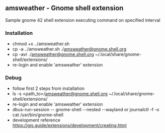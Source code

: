 ## amsweather - Gnome shell extension
Sample gnome 42 shell extension executing command on specified interval

### Installation
* chmod +x ../amsweather.sh 
* cp -a ../amsweather.sh ./amsweather@gnome.shell.org 
* cp -avr ./amsweather@gnome.shell.org ~/.local/share/gnome-shell/extensions/
* re-login and enable 'amsweather' extension

### Debug
* follow first 2 steps from installation
* ls -s <path_to>/amsweather@gnome.shell.org ~/.local/share/gnome-shell/extensions/
* re-login and enable 'amsweather' extension
* dbus-run-session -- gnome-shell --nested --wayland or journalctl -f -o cat /usr/bin/gnome-shell
* development reference https://gjs.guide/extensions/development/creating.html
